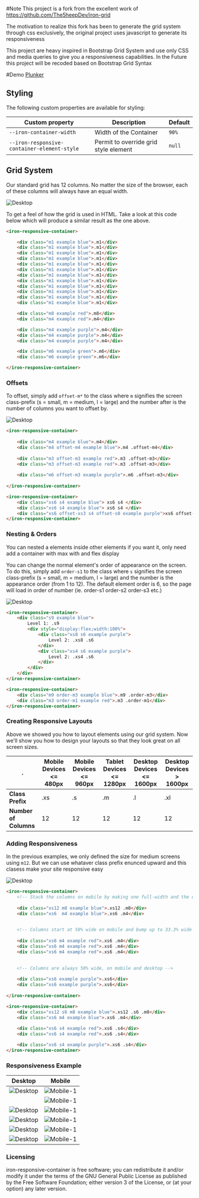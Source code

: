 #Note
This project is a fork from the excellent work of https://github.com/The5heepDev/iron-grid

The motivation to realize this fork has been to generate the grid system through css exclusively, the original project uses javascript to generate its responsiveness

This project are heavy inspired in Bootstrap Grid System and use only CSS and media queries to give you a responsiveness capabilities. In the Future this project will be recoded based on Bootstrap Grid Syntax

#Demo
[Plunker](https://plnkr.co/edit/sBg2hZ)

## Styling

The following custom properties are available for styling:

| Custom property          | Description            | Default |
| ------------------------ | ---------------------- | ------- |
| `--iron-container-width` | Width of the Container | `90%`   |
| `--iron-responsive-container-element-style` | Permit to override grid style element | `null`   |
 
## Grid System 

Our standard grid has 12 columns. No matter the size of the browser, each of these columns will always have an equal width.

![Desktop](https://raw.githubusercontent.com/jmtt89/iron-responsive-container/master/img/1-desktop.png)

To get a feel of how the grid is used in HTML. Take a look at this code below which will produce a similar result as the one above.

```html
<iron-responsive-container>

    <div class="m1 example blue">.m1</div>
    <div class="m1 example blue">.m1</div>
    <div class="m1 example blue">.m1</div>
    <div class="m1 example blue">.m1</div>
    <div class="m1 example blue">.m1</div>
    <div class="m1 example blue">.m1</div>
    <div class="m1 example blue">.m1</div>
    <div class="m1 example blue">.m1</div>
    <div class="m1 example blue">.m1</div>
    <div class="m1 example blue">.m1</div>
    <div class="m1 example blue">.m1</div>
    <div class="m1 example blue">.m1</div>

    <div class="m8 example red">.m8</div>
    <div class="m4 example red">.m4</div>

    <div class="m4 example purple">.m4</div>
    <div class="m4 example purple">.m4</div>
    <div class="m4 example purple">.m4</div>

    <div class="m6 example green">.m6</div>
    <div class="m6 example green">.m6</div>

</iron-responsive-container>
```

### Offsets

To offset, simply add `offset-m*` to the class where `m` signifies the screen class-prefix (s = small, m = medium, l = large) and the number after is the number of columns you want to offset by.

![Desktop](https://raw.githubusercontent.com/jmtt89/iron-responsive-container/master/img/4-desktop.png)

```html
<iron-responsive-container>
    
    <div class="m4 example blue">.m4</div>
    <div class="m4 offset-m4 example blue">.m4 .offset-m4</div>
    
    <div class="m3 offset-m3 example red">.m3 .offset-m3</div>
    <div class="m3 offset-m3 example red">.m3 .offset-m3</div>
    
    <div class="m6 offset-m3 example purple">.m6 .offset-m3</div>
    
</iron-responsive-container>

<iron-responsive-container>
    <div class="xs6 s4 example blue"> xs6 s4 </div>
    <div class="xs6 s4 example blue"> xs6 s4 </div>
    <div class="xs6 offset-xs3 s4 offset-s0 example purple">xs6 offset-xs3 s4 offset-s0</div>
</iron-responsive-container>

```

### Nesting & Orders
You can nested a elements inside other elements if you want it, only need add a container with max with and flex display 

You can change the normal element's order of appearance on the screen. To do this, simply add `order-s1` to the class where `s` signifies the screen class-prefix (s = small, m = medium, l = large) and the number is the appearance order (from 1 to 12). The default element order is 6, so the page will load in order of number (ie. order-s1 order-s2 order-s3 etc.)

![Desktop](https://raw.githubusercontent.com/jmtt89/iron-responsive-container/master/img/5-desktop.png)

```html
<iron-responsive-container>
    <div class="s9 example blue">
        Level 1: .s9
        <div style="display:flex;width:100%">
            <div class="xs8 s6 example purple">
                Level 2: .xs8 .s6
            </div>
            <div class="xs4 s6 example purple">
                Level 2: .xs4 .s6
            </div>
        </div>
    </div>
</iron-responsive-container>

<iron-responsive-container>
    <div class="m9 order-m3 example blue">.m9 .order-m3</div>
    <div class="m3 order-m1 example red">.m3 .order-m1</div>
</iron-responsive-container>
```

### Creating Responsive Layouts

Above we showed you how to layout elements using our grid system. Now we'll show you how to design your layouts so that they look great on all screen sizes.

| . | Mobile Devices &lt;= 480px | Mobile Devices &lt;= 960px | Tablet Devices &lt;= 1280px | Desktop Devices &lt;= 1600px | Desktop Devices &gt; 1600px |
|-----------------------|----------------------------|----------------------------|----------------------------|-----------------------------|-----------------------------|
| **Class Prefix**      | .xs                        | .s                         | .m                         | .l                          | .xl                         |
| **Number of Columns** | 12                         | 12                         | 12                         | 12                          | 12                          |

### Adding Responsiveness

In the previous examples, we only defined the size for medium screens using `m12`.  But we can use whataver class prefix enunced upward and this clasess make your site responsive easy


![Desktop](https://raw.githubusercontent.com/jmtt89/iron-responsive-container/master/img/2-desktop.png)

```html
<iron-responsive-container>
    <!-- Stack the columns on mobile by making one full-width and the other half-width -->
    
    <div class="xs12 m8 example blue">.xs12 .m8</div>
    <div class="xs6  m4 example blue">.xs6 .m4</div>
    

    <!-- Columns start at 50% wide on mobile and bump up to 33.3% wide on desktop -->
    
    <div class="xs6 m4 example red">.xs6 .m4</div>
    <div class="xs6 m4 example red">.xs6 .m4</div>
    <div class="xs6 m4 example red">.xs6 .m4</div>
    

    <!-- Columns are always 50% wide, on mobile and desktop -->
    
    <div class="xs6 example purple">.xs6</div>
    <div class="xs6 example purple">.xs6</div>
    
</iron-responsive-container>

<iron-responsive-container>			
    <div class="xs12 s6 m8 example blue">.xs12 .s6 .m8</div>
    <div class="xs6 m4 example blue">.xs6 .m4</div>
    
    <div class="xs6 s4 example red">.xs6 .s4</div>
    <div class="xs6 s4 example red">.xs6 .s4</div>

    <div class="xs6 s4 example purple">.xs6 .s4</div>
</iron-responsive-container>
```

### Responsiveness Example

| Desktop  | Mobile       |              
| -------- | ------------ |
|![Desktop](https://raw.githubusercontent.com/jmtt89/iron-responsive-container/master/img/1-desktop.png) | ![Mobile-1](https://raw.githubusercontent.com/jmtt89/iron-responsive-container/master/img/1-mobile.png) |
|                                                                                                        | ![Mobile-1](https://raw.githubusercontent.com/jmtt89/iron-responsive-container/master/img/11-mobile.png) |
|![Desktop](https://raw.githubusercontent.com/jmtt89/iron-responsive-container/master/img/2-desktop.png) | ![Mobile-1](https://raw.githubusercontent.com/jmtt89/iron-responsive-container/master/img/2-mobile.png) |
|![Desktop](https://raw.githubusercontent.com/jmtt89/iron-responsive-container/master/img/3-desktop.png) | ![Mobile-1](https://raw.githubusercontent.com/jmtt89/iron-responsive-container/master/img/3-mobile.png) |
|![Desktop](https://raw.githubusercontent.com/jmtt89/iron-responsive-container/master/img/4-desktop.png) | ![Mobile-1](https://raw.githubusercontent.com/jmtt89/iron-responsive-container/master/img/4-mobile.png) |
|![Desktop](https://raw.githubusercontent.com/jmtt89/iron-responsive-container/master/img/5-desktop.png) | ![Mobile-1](https://raw.githubusercontent.com/jmtt89/iron-responsive-container/master/img/5-mobile.png) |

### Licensing

iron-responsive-container is free software; you can redistribute it and/or modify it under the terms of the GNU General Public License as published by the Free Software Foundation; either version 3 of the License, or (at your option) any later version.

